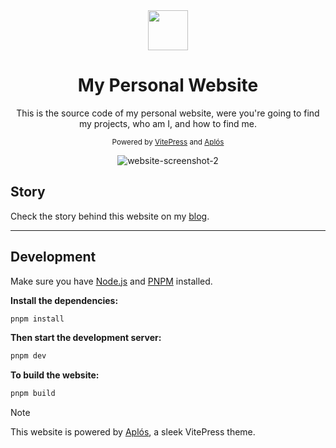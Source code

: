 <div align="center">
  <img src="https://cdn.jsdelivr.net/npm/twemoji@11.3.0/2/svg/1f33f.svg" width="64">
  <h1>My Personal Website</h1>
  <p>This is the source code of my personal website, were you're going to find my projects, who am I, and how to find me.<p>
  <small>Powered by <a href="https://vitepress.dev/">VitePress</a> and <a href="https://aplos.gxbs.me">Aplós</a></small>

![website-screenshot-2](https://github.com/GabsEdits/gxbs.dev/assets/110247388/e78f4319-4012-4c46-96a9-4fca0898f717)

</div>

## Story

Check the story behind this website on my [blog](https://gxbs.dev/blog/posts/changing-up-my-website).

---

## Development

Make sure you have [Node.js](https://nodejs.org) and [PNPM](https://pnpm.io) installed.

**Install the dependencies:**

```bash
pnpm install
```

**Then start the development server:**

```bash
pnpm dev
```

**To build the website:**

```bash
pnpm build
```

> [!NOTE]
> This website is powered by [Aplós](https://aplos.gxbs.me), a sleek VitePress theme.
